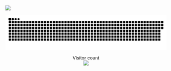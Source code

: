 
<!---
xiaolongmr/xiaolongmr is a ✨ special ✨ repository because its `README.md` (this file) appears on your GitHub profile.
You can click the Preview link to take a look at your changes.
--->
<!-- ![github stats](https://github-readme-stats.vercel.app/api?username=xiaolongmr&theme=gruvbox) -->
<img align='center' src="https://readme-typing-svg.herokuapp.com/?lines=永远相信美好的事情即将发生"/>

<a href=#><img src="暂不需要.svg"></a>

<p align="center"> 
  Visitor count<br>
  <img src="https://profile-counter.glitch.me/xiaolongmr/count.svg" />
</p>


<div class="js-yearly-contributions">
  
<div class="position-relative">

  

      

